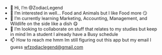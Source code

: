 - 👋 Hi, I’m @ZodiacLegend
- 👀 I’m interested in well... Food and Animals but l like Food more 😏
- 🌱 I’m currently learning Marketing, Accounting, Management, and Wildlife on the side like a dish 😋
- 💞️ I’m looking to collaborate on stuff that relates to my studies but keep in mind lm a student l already have a Busy schedule
- 📫 How to reach me hmm lm still figuring out this app but my email l guess wfzodiaclegend@gmail.com

<!---
ZodiacLegend/ZodiacLegend is a ✨ special ✨ repository because its `README.md` (this file) appears on your GitHub profile.
You can click the Preview link to take a look at your changes.
--->
